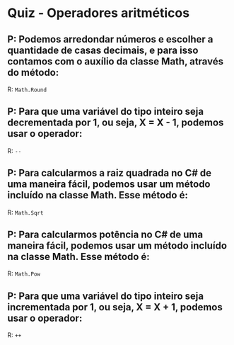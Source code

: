 # Quiz - Operadores aritméticos

## P: Podemos arredondar números e escolher a quantidade de casas decimais, e para isso contamos com o auxílio da classe Math, através do método:

R: `Math.Round`

## P: Para que uma variável do tipo inteiro seja decrementada por 1, ou seja, X = X - 1, podemos usar o operador:

R: `--`

## P: Para calcularmos a raiz quadrada no C# de uma maneira fácil, podemos usar um método incluído na classe Math. Esse método é:

R: `Math.Sqrt`

## P: Para calcularmos potência no C# de uma maneira fácil, podemos usar um método incluído na classe Math. Esse método é:

R: `Math.Pow`

## P: Para que uma variável do tipo inteiro seja incrementada por 1, ou seja, X = X + 1, podemos usar o operador:

R: `++`
